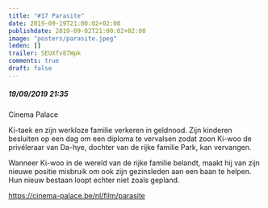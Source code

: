 ```yaml
---
title: "#17 Parasite"
date: 2019-09-19T21:00:02+02:00
publishdate: 2019-09-02T21:00:02+02:00
image: "posters/parasite.jpeg"
leden: []
trailer: SEUXfv87Wpk
comments: true
draft: false
---
```


##### 19/09/2019 21:35

Cinema Palace

Ki-taek en zijn werkloze familie verkeren in geldnood.
Zijn kinderen besluiten op een dag om een diploma te vervalsen
zodat zoon Ki-woo de privéleraar van Da-hye, dochter van de
rijke familie Park, kan vervangen.
<!--more-->
Wanneer Ki-woo in de wereld van de rijke familie belandt,
maakt hij van zijn nieuwe positie misbruik om ook zijn gezinsleden
aan een baan te helpen. Hun nieuw bestaan loopt echter niet zoals gepland.

<https://cinema-palace.be/nl/film/parasite>

